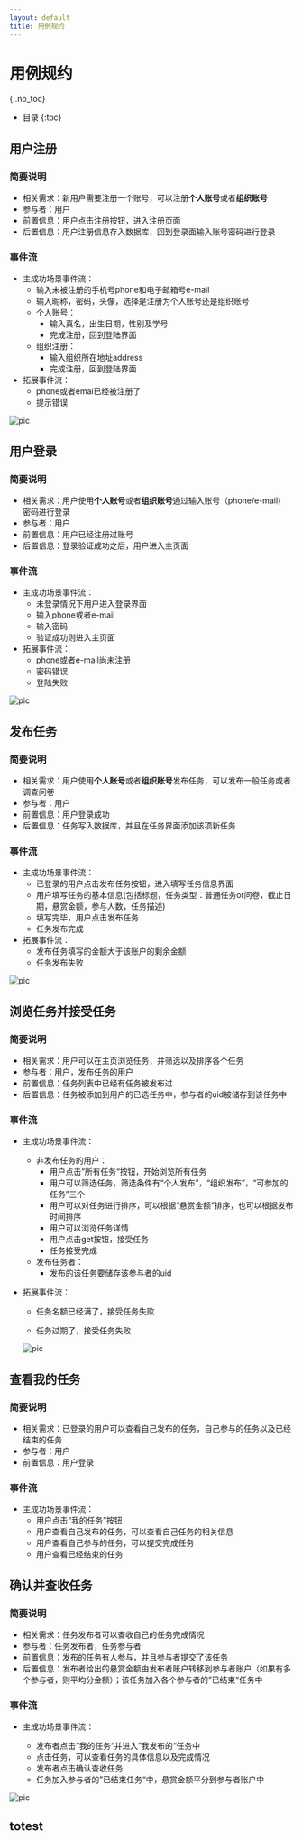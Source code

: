 ```yaml
---
layout: default
title: 用例规约
---
```


# 用例规约
{:.no_toc}

* 目录
{:toc}

## 用户注册

### 简要说明  

  - 相关需求：新用户需要注册一个账号，可以注册**个人账号**或者**组织账号**
  - 参与者：用户
  - 前置信息：用户点击注册按钮，进入注册页面
  - 后置信息：用户注册信息存入数据库，回到登录面输入账号密码进行登录

### 事件流

  - 主成功场景事件流：
    - 输入未被注册的手机号phone和电子邮箱号e-mail
    - 输入昵称，密码，头像，选择是注册为个人账号还是组织账号
    - 个人账号：
      - 输入真名，出生日期，性别及学号
      - 完成注册，回到登陆界面
    - 组织注册：
      - 输入组织所在地址address
      - 完成注册，回到登陆界面
  - 拓展事件流：
    - phone或者emai已经被注册了
    - 提示错误

  ![pic](pics/01.png)

## 用户登录  

### 简要说明  

  - 相关需求：用户使用**个人账号**或者**组织账号**通过输入账号（phone/e-mail）密码进行登录
  - 参与者：用户
  - 前置信息：用户已经注册过账号
  - 后置信息：登录验证成功之后，用户进入主页面

### 事件流  

  - 主成功场景事件流：
    - 未登录情况下用户进入登录界面
    - 输入phone或者e-mail
    - 输入密码
    - 验证成功则进入主页面
  - 拓展事件流：
    - phone或者e-mail尚未注册
    - 密码错误
    - 登陆失败

  ![pic](pics/02.png)

## 发布任务  

### 简要说明  

  - 相关需求：用户使用**个人账号**或者**组织账号**发布任务，可以发布一般任务或者调查问卷
  - 参与者：用户
  - 前置信息：用户登录成功
  - 后置信息：任务写入数据库，并且在任务界面添加该项新任务

### 事件流  

  - 主成功场景事件流：
    - 已登录的用户点击发布任务按钮，进入填写任务信息界面
    - 用户填写任务的基本信息(包括标题，任务类型：普通任务or问卷，截止日期，悬赏金额，参与人数，任务描述)
    - 填写完毕，用户点击发布任务
    - 任务发布完成
  - 拓展事件流：
    - 发布任务填写的金额大于该账户的剩余金额
    - 任务发布失败

  ![pic](pics/03.png)

## 浏览任务并接受任务

### 简要说明  

  - 相关需求：用户可以在主页浏览任务，并筛选以及排序各个任务
  - 参与者：用户，发布任务的用户
  - 前置信息：任务列表中已经有任务被发布过
  - 后置信息：任务被添加到用户的已选任务中，参与者的uid被储存到该任务中

### 事件流  

  - 主成功场景事件流：

    - 非发布任务的用户：	
      - 用户点击”所有任务“按钮，开始浏览所有任务
      - 用户可以筛选任务，筛选条件有“个人发布”，“组织发布”，“可参加的任务”三个
      - 用户可以对任务进行排序，可以根据“悬赏金额”排序，也可以根据发布时间排序
      - 用户可以浏览任务详情
      - 用户点击get按钮，接受任务
      - 任务接受完成
    - 发布任务者：
      - 发布的该任务要储存该参与者的uid

  - 拓展事件流：

    - 任务名额已经满了，接受任务失败

    - 任务过期了，接受任务失败

    ![pic](pics/04.png)

## 查看我的任务  

### 简要说明  

  - 相关需求：已登录的用户可以查看自己发布的任务，自己参与的任务以及已经结束的任务
  - 参与者：用户
  - 前置信息：用户登录

### 事件流

  - 主成功场景事件流：
    - 用户点击“我的任务”按钮
    - 用户查看自己发布的任务，可以查看自己任务的相关信息
    - 用户查看自己参与的任务，可以提交完成任务
    - 用户查看已经结束的任务

## 确认并查收任务  

### 简要说明  

  - 相关需求：任务发布者可以查收自己的任务完成情况
  - 参与者：任务发布者，任务参与者
  - 前置信息：发布的任务有人参与，并且参与者提交了该任务
  - 后置信息：发布者给出的悬赏金额由发布者账户转移到参与者账户（如果有多个参与者，则平均分金额）；该任务加入各个参与者的”已结束“任务中

### 事件流

  - 主成功场景事件流：

    - 发布者点击”我的任务“并进入”我发布的“任务中
    - 点击任务，可以查看任务的具体信息以及完成情况
    - 发布者点击确认查收任务
    - 任务加入参与者的”已结束任务“中，悬赏金额平分到参与者账户中

  ![pic](pics/05.png)

## totest
